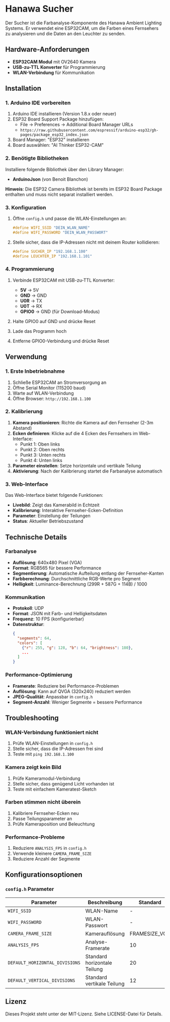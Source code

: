 # Hanawa Sucher

Der Sucher ist die Farbanalyse-Komponente des Hanawa Ambient Lighting Systems. Er verwendet eine ESP32CAM, um die Farben eines Fernsehers zu analysieren und die Daten an den Leuchter zu senden.

## Hardware-Anforderungen

- **ESP32CAM Modul** mit OV2640 Kamera
- **USB-zu-TTL Konverter** für Programmierung
- **WLAN-Verbindung** für Kommunikation

## Installation

### 1. Arduino IDE vorbereiten

1. Arduino IDE installieren (Version 1.8.x oder neuer)
2. ESP32 Board Support Package hinzufügen:
   - File → Preferences → Additional Board Manager URLs
   - `https://raw.githubusercontent.com/espressif/arduino-esp32/gh-pages/package_esp32_index.json`
3. Board Manager: "ESP32" installieren
4. Board auswählen: "AI Thinker ESP32-CAM"

### 2. Benötigte Bibliotheken

Installiere folgende Bibliothek über den Library Manager:

- **ArduinoJson** (von Benoit Blanchon)

**Hinweis**: Die ESP32 Camera Bibliothek ist bereits im ESP32 Board Package enthalten und muss nicht separat installiert werden.

### 3. Konfiguration

1. Öffne `config.h` und passe die WLAN-Einstellungen an:
   ```cpp
   #define WIFI_SSID "DEIN_WLAN_NAME"
   #define WIFI_PASSWORD "DEIN_WLAN_PASSWORT"
   ```

2. Stelle sicher, dass die IP-Adressen nicht mit deinem Router kollidieren:
   ```cpp
   #define SUCHER_IP "192.168.1.100"
   #define LEUCHTER_IP "192.168.1.101"
   ```

### 4. Programmierung

1. Verbinde ESP32CAM mit USB-zu-TTL Konverter:
   - **5V** → 5V
   - **GND** → GND
   - **U0R** → TX
   - **U0T** → RX
   - **GPIO0** → GND (für Download-Modus)

2. Halte GPIO0 auf GND und drücke Reset
3. Lade das Programm hoch
4. Entferne GPIO0-Verbindung und drücke Reset

## Verwendung

### 1. Erste Inbetriebnahme

1. Schließe ESP32CAM an Stromversorgung an
2. Öffne Serial Monitor (115200 baud)
3. Warte auf WLAN-Verbindung
4. Öffne Browser: `http://192.168.1.100`

### 2. Kalibrierung

1. **Kamera positionieren**: Richte die Kamera auf den Fernseher (2-3m Abstand)
2. **Ecken definieren**: Klicke auf die 4 Ecken des Fernsehers im Web-Interface:
   - Punkt 1: Oben links
   - Punkt 2: Oben rechts
   - Punkt 3: Unten rechts
   - Punkt 4: Unten links
3. **Parameter einstellen**: Setze horizontale und vertikale Teilung
4. **Aktivierung**: Nach der Kalibrierung startet die Farbanalyse automatisch

### 3. Web-Interface

Das Web-Interface bietet folgende Funktionen:

- **Livebild**: Zeigt das Kamerabild in Echtzeit
- **Kalibrierung**: Interaktive Fernseher-Ecken-Definition
- **Parameter**: Einstellung der Teilungen
- **Status**: Aktueller Betriebszustand

## Technische Details

### Farbanalyse

- **Auflösung**: 640x480 Pixel (VGA)
- **Format**: RGB565 für bessere Performance
- **Segmentierung**: Automatische Aufteilung entlang der Fernseher-Kanten
- **Farbberechnung**: Durchschnittliche RGB-Werte pro Segment
- **Helligkeit**: Luminance-Berechnung (299R + 587G + 114B) / 1000

### Kommunikation

- **Protokoll**: UDP
- **Format**: JSON mit Farb- und Helligkeitsdaten
- **Frequenz**: 10 FPS (konfigurierbar)
- **Datenstruktur**:
  ```json
  {
    "segments": 64,
    "colors": [
      {"r": 255, "g": 128, "b": 64, "brightness": 180},
      ...
    ]
  }
  ```

### Performance-Optimierung

- **Framerate**: Reduziere bei Performance-Problemen
- **Auflösung**: Kann auf QVGA (320x240) reduziert werden
- **JPEG-Qualität**: Anpassbar in `config.h`
- **Segment-Anzahl**: Weniger Segmente = bessere Performance

## Troubleshooting

### WLAN-Verbindung funktioniert nicht

1. Prüfe WLAN-Einstellungen in `config.h`
2. Stelle sicher, dass die IP-Adressen frei sind
3. Teste mit `ping 192.168.1.100`

### Kamera zeigt kein Bild

1. Prüfe Kameramodul-Verbindung
2. Stelle sicher, dass genügend Licht vorhanden ist
3. Teste mit einfachem Kameratest-Sketch

### Farben stimmen nicht überein

1. Kalibriere Fernseher-Ecken neu
2. Passe Teilungsparameter an
3. Prüfe Kameraposition und Beleuchtung

### Performance-Probleme

1. Reduziere `ANALYSIS_FPS` in `config.h`
2. Verwende kleinere `CAMERA_FRAME_SIZE`
3. Reduziere Anzahl der Segmente

## Konfigurationsoptionen

### `config.h` Parameter

| Parameter | Beschreibung | Standard |
|-----------|-------------|----------|
| `WIFI_SSID` | WLAN-Name | - |
| `WIFI_PASSWORD` | WLAN-Passwort | - |
| `CAMERA_FRAME_SIZE` | Kamerauflösung | FRAMESIZE_VGA |
| `ANALYSIS_FPS` | Analyse-Framerate | 10 |
| `DEFAULT_HORIZONTAL_DIVISIONS` | Standard horizontale Teilung | 20 |
| `DEFAULT_VERTICAL_DIVISIONS` | Standard vertikale Teilung | 12 |

## Lizenz

Dieses Projekt steht unter der MIT-Lizenz. Siehe LICENSE-Datei für Details.
